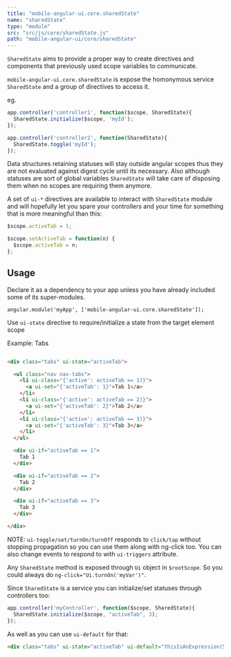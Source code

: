 ```yaml
---
title: "mobile-angular-ui.core.sharedState"
name: "sharedState"
type: "module"
src: "src/js/core/sharedState.js"
path: "mobile-angular-ui/core/sharedState"
---
```


`SharedState` aims to provide a proper way to create directives and components that previously used scope variables to communicate.

`mobile-angular-ui.core.sharedState` is expose the homonymous service `SharedState` and a group of directives to access it.

eg.

``` js
app.controller('controller1', function($scope, SharedState){
  SharedState.initialize($scope, 'myId');
});

app.controller('controller2', function(SharedState){
  SharedState.toggle('myId');
});
```

Data structures retaining statuses will stay outside angular scopes thus they are not evaluated against digest cycle until its necessary. Also although statuses are sort of global variables `SharedState` will take care of disposing them when no scopes are requiring them anymore.

A set of `ui-*` directives are available to interact with `SharedState` module and will hopefully let you spare your controllers and your time for something that is more meaningful than this:

``` js
$scope.activeTab = 1;

$scope.setActiveTab = function(n) {
  $scope.activeTab = n;
};
```

## Usage

Declare it as a dependency to your app unless you have already included some of its super-modules.

```
angular.module('myApp', ['mobile-angular-ui.core.sharedState']);
```

Use `ui-state` directive to require/initialize a state from the target element scope

Example: Tabs

``` html

<div class="tabs" ui-state="activeTab">

  <ul class="nav nav-tabs">
    <li ui-class="{'active': activeTab == 1)}">
      <a ui-set="{'activeTab': 1}">Tab 1</a>
    </li>
    <li ui-class="{'active': activeTab == 2)}">
      <a ui-set="{'activeTab': 2}">Tab 2</a>
    </li>
    <li ui-class="{'active': activeTab == 3)}">
      <a ui-set="{'activeTab': 3}">Tab 3</a>
    </li>
  </ul>

  <div ui-if="activeTab == 1">
    Tab 1
  </div>

  <div ui-if="activeTab == 2">
    Tab 2
  </div>

  <div ui-if="activeTab == 3">
    Tab 3
  </div>

</div>
```

NOTE: `ui-toggle/set/turnOn/turnOff` responds to `click/tap` without stopping propagation so you can use them along with ng-click too. You can also change events to respond to with `ui-triggers` attribute.

Any `SharedState` method is exposed through `Ui` object in `$rootScope`. So you could always do `ng-click="Ui.turnOn('myVar')"`.

Since `SharedState` is a service you can initialize/set statuses through controllers too:

``` js
app.controller('myController', function($scope, SharedState){
  SharedState.initialize($scope, "activeTab", 3);
});
```

As well as you can use `ui-default` for that: 

``` html
<div class="tabs" ui-state="activeTab" ui-default="thisIsAnExpression(5 + 1 - 2)"></div>
```
